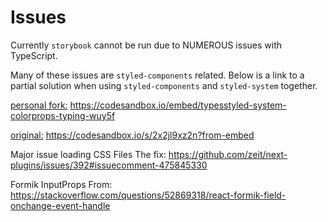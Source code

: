 # Issues

Currently `storybook` cannot be run due to NUMEROUS issues with TypeScript.

Many of these issues are `styled-components` related. Below is a link to a partial solution when using `styled-components` and `styled-system` together.

<u>personal fork:</u>
https://codesandbox.io/embed/typesstyled-system-colorprops-typing-wuy5f

<u>original:</u>
https://codesandbox.io/s/2x2jl9xz2n?from-embed

Major issue loading CSS Files
The fix: https://github.com/zeit/next-plugins/issues/392#issuecomment-475845330

Formik InputProps
From: https://stackoverflow.com/questions/52869318/react-formik-field-onchange-event-handle
